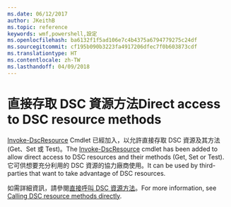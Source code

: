 ```yaml
---
ms.date: 06/12/2017
author: JKeithB
ms.topic: reference
keywords: wmf,powershell,設定
ms.openlocfilehash: ba6132f1f5ad106e7c4b4375a6794779275c24df
ms.sourcegitcommit: cf195b090b3223fa4917206dfec7f0b603873cdf
ms.translationtype: HT
ms.contentlocale: zh-TW
ms.lasthandoff: 04/09/2018
---
```

# <a name="direct-access-to-dsc-resource-methods"></a><span data-ttu-id="397d3-102">直接存取 DSC 資源方法</span><span class="sxs-lookup"><span data-stu-id="397d3-102">Direct access to DSC resource methods</span></span>


<span data-ttu-id="397d3-103">[Invoke-DscResource](https://technet.microsoft.com/library/mt517869.aspx) Cmdlet 已經加入，以允許直接存取 DSC 資源及其方法 (Get、Set 或 Test)。</span><span class="sxs-lookup"><span data-stu-id="397d3-103">The [Invoke-DscResource](https://technet.microsoft.com/library/mt517869.aspx) cmdlet has been added to allow direct access to DSC resources and their methods (Get, Set or Test).</span></span> <span data-ttu-id="397d3-104">它可供想要充分利用的 DSC 資源的協力廠商使用。</span><span class="sxs-lookup"><span data-stu-id="397d3-104">It can be used by third-parties that want to take advantage of DSC resources.</span></span>

<span data-ttu-id="397d3-105">如需詳細資訊，請參閱[直接呼叫 DSC 資源方法](https://msdn.microsoft.com/powershell/dsc/directcallresource)。</span><span class="sxs-lookup"><span data-stu-id="397d3-105">For more information, see [Calling DSC resource methods directly](https://msdn.microsoft.com/powershell/dsc/directcallresource).</span></span>
